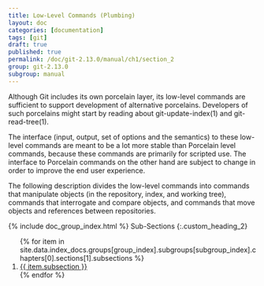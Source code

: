 ```yaml
---
title: Low-Level Commands (Plumbing)
layout: doc
categories: [documentation]
tags: [git]
draft: true
published: true
permalink: /doc/git-2.13.0/manual/ch1/section_2
group: git-2.13.0
subgroup: manual
---
```


Although Git includes its own porcelain layer, its low-level commands are sufficient to support development of alternative porcelains. Developers of such porcelains might start by reading about git-update-index(1) and git-read-tree(1).

The interface (input, output, set of options and the semantics) to these low-level commands are meant to be a lot more stable than Porcelain level commands, because these commands are primarily for scripted use. The interface to Porcelain commands on the other hand are subject to change in order to improve the end user experience.

The following description divides the low-level commands into commands that manipulate objects (in the repository, index, and working tree), commands that interrogate and compare objects, and commands that move objects and references between repositories.

{% include doc_group_index.html %}
Sub-Sections
{:.custom_heading_2}
<ol>
{% for item in site.data.index_docs.groups[group_index].subgroups[subgroup_index].chapters[0].sections[1].subsections %}
    <li><a href="{{ item.link }}" class="no_underline">{{ item.subsection }}</a></li>
{% endfor %}
</ol>
